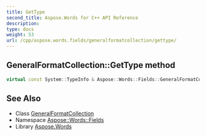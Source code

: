 ```yaml
---
title: GetType
second_title: Aspose.Words for C++ API Reference
description: 
type: docs
weight: 53
url: /cpp/aspose.words.fields/generalformatcollection/gettype/
---
```

## GeneralFormatCollection::GetType method




```cpp
virtual const System::TypeInfo & Aspose::Words::Fields::GeneralFormatCollection::GetType() const override
```

## See Also

* Class [GeneralFormatCollection](../)
* Namespace [Aspose::Words::Fields](../../)
* Library [Aspose.Words](../../../)

